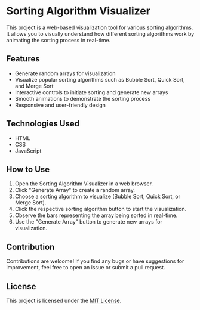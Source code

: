 # Sorting Algorithm Visualizer

This project is a web-based visualization tool for various sorting algorithms. It allows you to visually understand how different sorting algorithms work by animating the sorting process in real-time.

## Features
- Generate random arrays for visualization
- Visualize popular sorting algorithms such as Bubble Sort, Quick Sort, and Merge Sort
- Interactive controls to initiate sorting and generate new arrays
- Smooth animations to demonstrate the sorting process
- Responsive and user-friendly design

## Technologies Used
- HTML
- CSS
- JavaScript

## How to Use
1. Open the Sorting Algorithm Visualizer in a web browser.
2. Click "Generate Array" to create a random array.
3. Choose a sorting algorithm to visualize (Bubble Sort, Quick Sort, or Merge Sort).
4. Click the respective sorting algorithm button to start the visualization.
5. Observe the bars representing the array being sorted in real-time.
6. Use the "Generate Array" button to generate new arrays for visualization.

## Contribution
Contributions are welcome! If you find any bugs or have suggestions for improvement, feel free to open an issue or submit a pull request.

## License
This project is licensed under the [MIT License](LICENSE).

